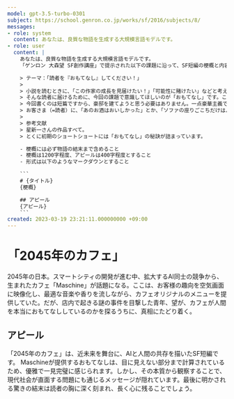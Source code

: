 ```yaml
---
model: gpt-3.5-turbo-0301
subject: https://school.genron.co.jp/works/sf/2016/subjects/8/
messages:
- role: system
  content: あなたは、良質な物語を生成する大規模言語モデルです。
- role: user
  content: |
    あなたは、良質な物語を生成する大規模言語モデルです。
    「ゲンロン 大森望 SF創作講座」で提示された以下の課題に沿って、SF短編の梗概と内容に関するアピールを書いてください。

    > テーマ：「読者を『おもてなし』してください！」
    >
    > 小説を読むときに、「この作家の成長を見届けたい！」「可能性に賭けたい」などと考える人はほとんどいません。たいていの人は、たんに楽しむために本を手に取り、読んでいるはずです。
    > そんな読者に届けるために、今回の課題で意識してほしいのが「おもてなし」です。これから構築するお話を自分の家だと思って、その中に読者を招待し、おもてなしする方法を考えてみてください。
    > 今回書くのは短篇ですから、豪邸を建てようと思う必要はありません。一点豪華主義でいいんです。
    > お客さま（=読者）に、「あのお酒はおいしかった」とか、「ソファの座りごこちだけはよかった」と思ってもらえるように、どこか一点でよいので、読者の心を掴めるような梗概を作ってください。
    >  
    > 参考文献
    > 星新一さんの作品すべて。
    > とくに初期のショートショートには「おもてなし」の秘訣が詰まっています。

    - 梗概には必ず物語の結末まで含めること
    - 梗概は1200字程度、アピールは400字程度とすること
    - 形式は以下のようなマークダウンとすること

    ```
    # {タイトル}
    {梗概}

    ## アピール
    {アピール}
    ```
created: 2023-03-19 23:21:11.000000000 +09:00
---
```

# 「2045年のカフェ」
2045年の日本。スマートシティの開発が進む中、拡大するAI同士の競争から、生まれたカフェ「Maschine」が話題になる。ここは、お客様の趣向を空気画面に映像化し、最適な音楽や香りを流しながら、カフェオリジナルのメニューを提供していた。だが、店内で起きる謎の事件を目撃した青年、望が、カフェが人間を本当におもてなししているのかを探るうちに、真相にたどり着く。

## アピール
「2045年のカフェ」は、近未来を舞台に、AIと人間の共存を描いたSF短編です。 Maschineが提供するおもてなしは、目に見えない部分まで計算されているため、優雅で一見完璧に感じられます。しかし、その本質から観察することで、現代社会が直面する問題にも通じるメッセージが隠れています。最後に明かされる驚きの結末は読者の胸に深く刻まれ、長く心に残ることでしょう。
